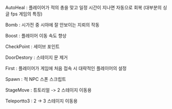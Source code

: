 AutoHeal : 플레이어가 적의 총을 맞고 일정 시간이 지나면 자동으로 회복 (대부분의 싱글 fps 게임의 특징)  

Bomb : 시가전 중 시야에 잘 안보이는 지뢰의 작동  

Boost : 플레이어 이동 속도 향상

CheckPoint : 세이브 포인트  

DoorDestory : 스테이지 문 제거

First : 플레이어가 게임에 처음 접속 시 대략적인 플레이어의 설정  

Spawn : 적 NPC 스폰 스크립트  

StageMove : 튜토리얼 -> 2 스테이지 이동용  

Teleportto3 : 2 -> 3 스테이지 이동용  
